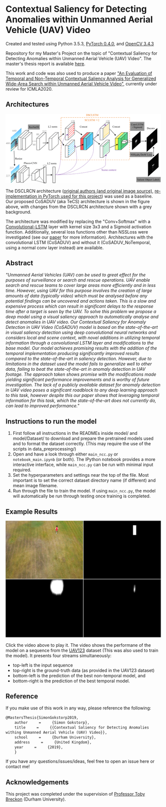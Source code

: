 # Contextual Saliency for Detecting Anomalies within Unmanned Aerial Vehicle (UAV) Video

Created and tested using Python 3.5.3, [PyTorch 0.4.0](https://pytorch.org/), and [OpenCV 3.4.3](https://opencv.org/)

Repository for my Master's Project on the topic of "Contextual Saliency for Detecting Anomalies within Unmanned Aerial Vehicle (UAV) Video". The master's thesis report is available [here](https://github.com/Hoclor/CoSADUV-Contextual-Saliency-for-Detecting-Anomalies-in-UAV-Video/blob/master/Contextual_Saliency_for_Detecting_Anomalies_within_Unmanned_Aerial_Vehicle_(UAV)_Video.pdf).

This work and code was also used to produce a paper ["An Evaluation of Temporal and Non-Temporal Contextual Saliency Analysis for Generalized Wide-Area Search within Unmanned Aerial Vehicle Video"](https://github.com/Hoclor/CoSADUV-Contextual-Saliency-for-Detecting-Anomalies-in-UAV-Video/blob/master/Temporal_Contextual_Saliency_for_Wide_Area_Search_in_UAV_Video.pdf), currently under review for ICMLA2020.

## Architectures

![Original DSCLRCN Architecture](https://github.com/Hoclor/CoSADUV-Contextual-Saliency-for-Detecting-Anomalies-in-UAV-Video/blob/master/images/CoSADUV.png "Our proposed CoSADUV architecture")

The DSCLRCN architecture ([original authors (and original image source)](https://github.com/nian-liu/DSCLRCN), [re-implementation in PyTorch used for this project](https://github.com/AAshqar/DSCLRCN-PyTorch)) was used as a baseline. Our proposed CoSADUV (aka TeCS) architecture is shown in the figure above, with changes from the DSCLRCN architecture shown with a grey background.

The architecture was modified by replacing the "Conv+Softmax" with a [Convolutional-LSTM](https://github.com/ndrplz/ConvLSTM_pytorch) layer with kernel size 3x3 and a Sigmoid activation function. Additionally, several loss functions other than NSSLoss were investigated (see our [paper](https://github.com/Hoclor/CoSADUV-Contextual-Saliency-for-Detecting-Anomalies-in-UAV-Video/blob/master/paper.pdf) for more information). Architectures with the convolutional LSTM (CoSADUV) and without it (CoSADUV_NoTemporal, using a normal conv layer instead) are available.

## Abstract

*"Unmanned Aerial Vehicles (UAV) can be used to great effect for the purposes of surveillance or search and rescue operations. UAV enable search and rescue teams to cover large areas more efficiently and in less time. However, using UAV for this purpose involves the creation of large amounts of data (typically video) which must be analysed before any potential findings can be uncovered and actions taken. This is a slow and expensive process which can result in significant delays to the response time after a target is seen by the UAV. To solve this problem we propose a deep model using a visual saliency approach to automatically analyse and detect anomalies in UAV video. Our Contextual Saliency for Anomaly Detection in UAV Video (CoSADUV) model is based on the state-of-the-art in visual saliency detection using deep convolutional neural networks and considers local and scene context, with novel additions in utilizing temporal information through a convolutional LSTM layer and modifications to the base model. Our model achieves promising results with the addition of the temporal implementation producing significantly improved results compared to the state-of-the-art in saliency detection. However, due to limitations in the dataset used the model fails to generalize well to other data, failing to beat the state-of-the-art in anomaly detection in UAV footage. The approach taken shows promise with the modifications made yielding significant performance improvements and is worthy of future investigation. The lack of a publicly available dataset for anomaly detection in UAV video poses a significant roadblock to any deep learning approach to this task, however despite this our paper shows that leveraging temporal information for this task, which the state-of-the-art does not currently do, can lead to improved performance."*

## Instructions to run the model
1. First follow all instructions in the READMEs inside model/ and model/Dataset/ to download and prepare the pretrained models used and to format the dataset correctly. (This may require the use of the scripts in data_preprocessing/)
2. Open and have a look through either `main_ncc.py` or `notebook_main.ipynb` (or both). The IPython notebook provides a more interactive interface, while `main_ncc.py` can be run with minimal input required.
3. Set the hyperparameters and settings near the top of the file. Most important is to set the correct dataset directory name (if different) and mean image filename.
4. Run through the file to train the model. If using `main_ncc.py`, the model will automatically be run through testing once training is completed.

## Example Results


[![Example](https://github.com/Hoclor/CoSADUV-Contextual-Saliency-for-Detecting-Anomalies-in-UAV-Video/blob/master/images/person7_thumbnail.PNG)](https://youtu.be/9qyMTolKbqc)

Click the video above to play it. The video shows the performane of the model on a sequence from the [UAV123](https://uav123.org/) dataset (This was also used to train the model). It presents four streams simultaneously:
- top-left is the input sequence
- top-right is the ground-truth data (as provided in the UAV123 dataset)
- bottom-left is the prediction of the best non-temporal model, and
- bottom-right is the prediction of the best temporal model.

## Reference

If you make use of this work in any way, please reference the following:

```
@MastersThesis{SimonGokstorp2019,
    author     =     {Simon Gokstorp},
    title     =     {{Contextual Saliency for Detecting Anomalies withing Unmanned Aerial Vehicle (UAV) Video}},
    school     =     {Durham University},
    address     =     {United Kingdom},
    year     =     {2019},
    }
```

If you have any questions/issues/ideas, feel free to open an issue here or contact me!

## Acknowledgements

This project was completed under the supervision of [Professor Toby Breckon](https://github.com/tobybreckon) (Durham University).
